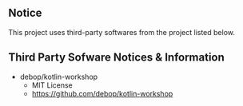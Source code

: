 ## Notice
This project uses third-party softwares from the project listed below.

## Third Party Sofware Notices & Information
- debop/kotlin-workshop
    - MIT License
    - https://github.com/debop/kotlin-workshop
